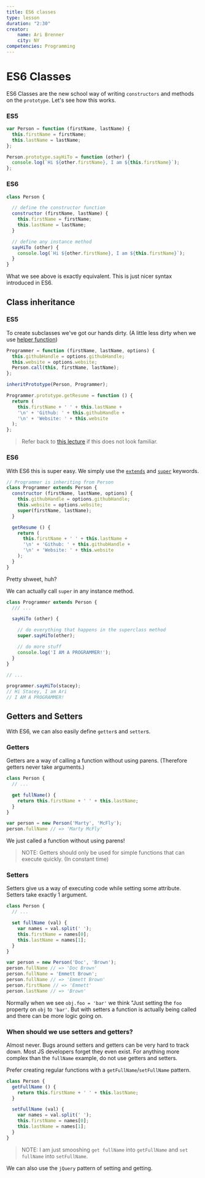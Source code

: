 ```yaml
---
title: ES6 classes
type: lesson
duration: "2:30"
creator:
    name: Ari Brenner
    city: NY
competencies: Programming
---
```



<!-- ### Objectives
*After this lesson, students will be able to:*
- Define and identify recursion
- Compare and contract the use of iteration over recursion
- Use (linear) recursion to solve basic algorithms
- Complete all of the learning objectives including this one (lol recursion)

### Preparation
*Before this lesson, students should already be able to:*
- Have a good understanding javascript and functions
- Have practice with white-boarding and discussing algorithms -->

# ES6 Classes

ES6 Classes are the new school way of writing `constructors` and methods on the `prototype`.  Let's see how this works.

### ES5

```javascript
var Person = function (firstName, lastName) {
  this.firstName = firstName;
  this.lastName = lastName;
};

Person.prototype.sayHiTo = function (other) {
  console.log(`Hi ${other.firstName}, I am ${this.firstName}`);
};
```

### ES6

```javascript
class Person {

  // define the constructor function
  constructor (firstName, lastName) {
    this.firstName = firstName;
    this.lastName = lastName;
  }

  // define any instance method
  sayHiTo (other) {
    console.log(`Hi ${other.firstName}, I am ${this.firstName}`);
  }
}
```

What we see above is exactly equivalent. This is just nicer syntax introduced in ES6.

## Class inheritance

### ES5

To create subclasses we've got our hands dirty. (A little less dirty when we use [helper function](https://git.generalassemb.ly/wdi-nyc-delorean/LAB_U01_D08-prototype-inheritance/blob/master/inheritance.js))

```javascript
Programmer = function (firstName, lastName, options) {
  this.githubHandle = options.githubHandle;
  this.website = options.website;
  Person.call(this, firstName, lastName);
};

inheritPrototype(Person, Programmer);

Programmer.prototype.getResume = function () {
  return (
    this.firstName + ' ' + this.lastName +
    '\n' + 'Github: ' + this.githubHandle +
    '\n' + 'Website: ' + this.website
  );
};
```

> Refer back to [this lecture](https://git.generalassemb.ly/wdi-nyc-delorean/LECTURE_U01_D08-prototype-inheritance) if this does not look familiar.

### ES6

With ES6 this is super easy.  We simply use the [`extends`](https://developer.mozilla.org/en-US/docs/Web/JavaScript/Reference/Classes/extends) and [`super`](https://developer.mozilla.org/en-US/docs/Web/JavaScript/Reference/Operators/super) keywords.

```javascript
// Programmer is inheriting from Person
class Programmer extends Person {
  constructor (firstName, lastName, options) {
    this.githubHandle = options.githubHandle;
    this.website = options.website;
    super(firstName, lastName);
  }

  getResume () {
    return (
      this.firstName + ' ' + this.lastName +
      '\n' + 'Github: ' + this.githubHandle +
      '\n' + 'Website: ' + this.website
    );
  }
}
```

Pretty shweet, huh?

We can actually call `super` in any instance method.

```javascript
class Programmer extends Person {
  /// ...

  sayHiTo (other) {

    // do everything that happens in the superclass method
    super.sayHiTo(other);

    // do more stuff
    console.log('I AM A PROGRAMMER!');
  }
}

// ...

programmer.sayHiTo(stacey);
// Hi Stacey, I am Ari
// I AM A PROGRAMMER!
```

## Getters and Setters

With ES6, we can also easily define `getter`s and `setter`s.

### Getters

Getters are a way of calling a function without using parens.  (Therefore getters never take arguments.)


```javascript
class Person {
  // ...

  get fullName() {
    return this.firstName + ' ' + this.lastName;
  }
}

var person = new Person('Marty', 'McFly');
person.fullName // => 'Marty McFly'
```

We just called a function without using parens!

> NOTE: Getters should only be used for simple functions that can execute quickly. (In constant time)

### Setters

Setters give us a way of executing code while setting some attribute.  Setters take exactly 1 argument.

```javascript
class Person {
  // ...

  set fullName (val) {
    var names = val.split(' ');
    this.firstName = names[0];
    this.lastName = names[1];
  }
}

var person = new Person('Doc', 'Brown');
person.fullName // => 'Doc Brown'
person.fullName = 'Emmett Brown';
person.fullName // => 'Emmett Brown'
person.firstName // => 'Emmett'
person.lastName // => 'Brown'
```

Normally when we see `obj.foo = 'bar'` we think "Just setting the `foo` property on `obj` to `'bar'`.  But with setters a function is actually being called and there can be more logic going on.

### When should we use setters and getters?

Almost never.  Bugs around setters and getters can be very hard to track down.  Most JS developers forget they even exist.  For anything more complex than the `fullName` example, do not use getters and setters.

Prefer creating regular functions with a `getFullName`/`setFullName` pattern.

```javascript
class Person {
  getFullName () {
    return this.firstName + ' ' + this.lastName;
  }

  setFullName (val) {
    var names = val.split(' ');
    this.firstName = names[0];
    this.lastName = names[1];
  }
}
```

> NOTE: I am just smooshing `get fullName` into `getFullName` and `set fullName` into `setFullName`.

We can also use the `jQuery` pattern of setting and getting.

<!-- ## Conclusion
- When would we prefer to use recursion over iteration?
- How does recursion actually work?
- What is needed to insure we don't recurse forever? -->
